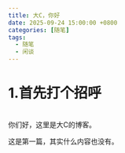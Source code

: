 ```yaml
---
title: 大C，你好
date: 2025-09-24 15:00:00 +0800
categories: [随笔]
tags: 
  - 随笔
  - 闲谈
---
```


# **1.首先打个招呼**
<br>
你们好，这里是大C的博客。

这是第一篇，其实什么内容也没有。

